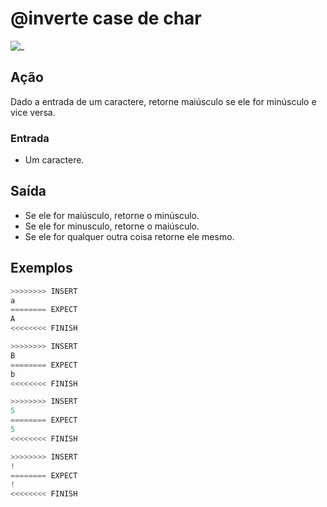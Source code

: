 # @inverte case de char

![_](https://raw.githubusercontent.com/qxcodefup/arcade/master/base/inverte/cover.jpg)

## Ação

Dado a entrada de um caractere, retorne maiúsculo se ele for minúsculo e vice versa.

### Entrada

* Um caractere.

## Saída

* Se ele for maiúsculo, retorne o minúsculo.
* Se ele for minusculo, retorne o maiúsculo.
* Se ele for qualquer outra coisa retorne ele mesmo.  

## Exemplos

``` py
>>>>>>>> INSERT
a
======== EXPECT
A
<<<<<<<< FINISH
```

```py
>>>>>>>> INSERT
B
======== EXPECT
b
<<<<<<<< FINISH
```

```py
>>>>>>>> INSERT
5
======== EXPECT
5
<<<<<<<< FINISH
```

```py
>>>>>>>> INSERT
!
======== EXPECT
!
<<<<<<<< FINISH
```
